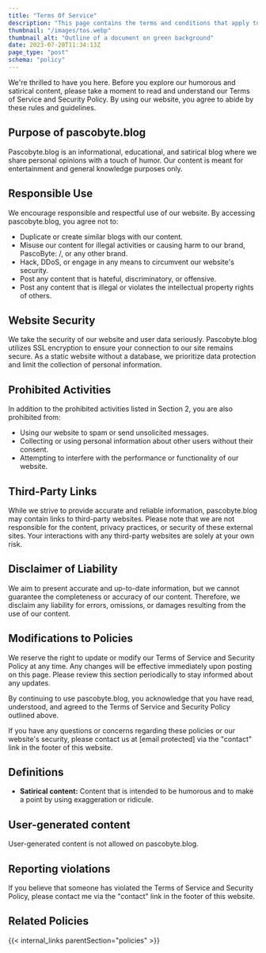 ```yaml
---
title: "Terms Of Service"
description: "This page contains the terms and conditions that apply to the use of our website. By visiting and using pascobyte.blog, you agree to these terms."
thumbnail: "/images/tos.webp"
thumbnail_alt: "Outline of a document on green background"
date: 2023-07-20T11:34:13Z
page_type: "post"
schema: "policy"
---
```


We're thrilled to have you here. Before you explore our humorous and satirical content, please take a moment to read and understand our Terms of Service and Security Policy. By using our website, you agree to abide by these rules and guidelines.

## Purpose of pascobyte.blog

Pascobyte.blog is an informational, educational, and satirical blog where we share personal opinions with a touch of humor. Our content is meant for entertainment and general knowledge purposes only.

## Responsible Use

We encourage responsible and respectful use of our website. By accessing pascobyte.blog, you agree not to:

- Duplicate or create similar blogs with our content.
- Misuse our content for illegal activities or causing harm to our brand, PascoByte: /, or any other brand.
- Hack, DDoS, or engage in any means to circumvent our website's security.
- Post any content that is hateful, discriminatory, or offensive.
- Post any content that is illegal or violates the intellectual property rights of others.

## Website Security

We take the security of our website and user data seriously. Pascobyte.blog utilizes SSL encryption to ensure your connection to our site remains secure. As a static website without a database, we prioritize data protection and limit the collection of personal information.

## Prohibited Activities

In addition to the prohibited activities listed in Section 2, you are also prohibited from:

- Using our website to spam or send unsolicited messages.
- Collecting or using personal information about other users without their consent.
- Attempting to interfere with the performance or functionality of our website.

## Third-Party Links

While we strive to provide accurate and reliable information, pascobyte.blog may contain links to third-party websites. Please note that we are not responsible for the content, privacy practices, or security of these external sites. Your interactions with any third-party websites are solely at your own risk.

## Disclaimer of Liability

We aim to present accurate and up-to-date information, but we cannot guarantee the completeness or accuracy of our content. Therefore, we disclaim any liability for errors, omissions, or damages resulting from the use of our content.

## Modifications to Policies

We reserve the right to update or modify our Terms of Service and Security Policy at any time. Any changes will be effective immediately upon posting on this page. Please review this section periodically to stay informed about any updates.

By continuing to use pascobyte.blog, you acknowledge that you have read, understood, and agreed to the Terms of Service and Security Policy outlined above.

If you have any questions or concerns regarding these policies or our website's security, please contact us at [email protected] via the "contact" link in the footer of this website.

## Definitions

- **Satirical content:** Content that is intended to be humorous and to make a point by using exaggeration or ridicule.

## User-generated content

User-generated content is not allowed on pascobyte.blog.

## Reporting violations

If you believe that someone has violated the Terms of Service and Security Policy, please contact me via the "contact" link in the footer of this website.

## Related Policies

{{< internal_links parentSection="policies" >}}
